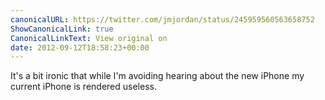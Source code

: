 ```yaml
---
canonicalURL: https://twitter.com/jmjordan/status/245959560563658752
ShowCanonicalLink: true
CanonicalLinkText: View original on
date: 2012-09-12T18:58:23+00:00
---
```

It's a bit ironic that while I'm avoiding hearing about the new iPhone my current iPhone is rendered useless.